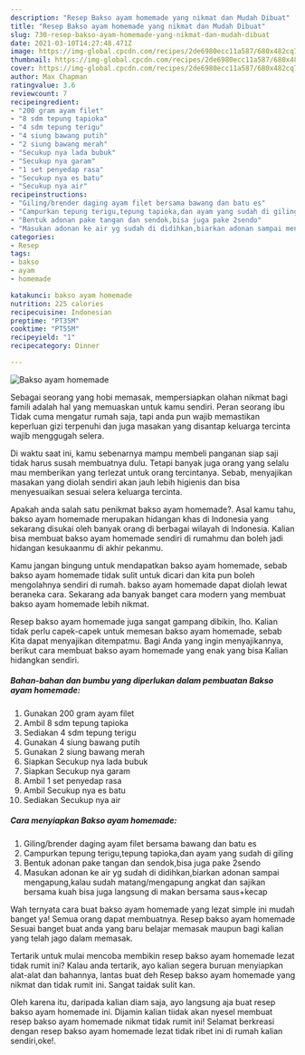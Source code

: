 ```yaml
---
description: "Resep Bakso ayam homemade yang nikmat dan Mudah Dibuat"
title: "Resep Bakso ayam homemade yang nikmat dan Mudah Dibuat"
slug: 730-resep-bakso-ayam-homemade-yang-nikmat-dan-mudah-dibuat
date: 2021-03-10T14:27:48.471Z
image: https://img-global.cpcdn.com/recipes/2de6980ecc11a587/680x482cq70/bakso-ayam-homemade-foto-resep-utama.jpg
thumbnail: https://img-global.cpcdn.com/recipes/2de6980ecc11a587/680x482cq70/bakso-ayam-homemade-foto-resep-utama.jpg
cover: https://img-global.cpcdn.com/recipes/2de6980ecc11a587/680x482cq70/bakso-ayam-homemade-foto-resep-utama.jpg
author: Max Chapman
ratingvalue: 3.6
reviewcount: 7
recipeingredient:
- "200 gram ayam filet"
- "8 sdm tepung tapioka"
- "4 sdm tepung terigu"
- "4 siung bawang putih"
- "2 siung bawang merah"
- "Secukup nya lada bubuk"
- "Secukup nya garam"
- "1 set penyedap rasa"
- "Secukup nya es batu"
- "Secukup nya air"
recipeinstructions:
- "Giling/brender daging ayam filet bersama bawang dan batu es"
- "Campurkan tepung terigu,tepung tapioka,dan ayam yang sudah di giling"
- "Bentuk adonan pake tangan dan sendok,bisa juga pake 2sendo"
- "Masukan adonan ke air yg sudah di didihkan,biarkan adonan sampai mengapung,kalau sudah matang/mengapung angkat dan sajikan bersama kuah bisa juga langsung di makan bersama saus+kecap"
categories:
- Resep
tags:
- bakso
- ayam
- homemade

katakunci: bakso ayam homemade 
nutrition: 225 calories
recipecuisine: Indonesian
preptime: "PT35M"
cooktime: "PT55M"
recipeyield: "1"
recipecategory: Dinner

---
```



![Bakso ayam homemade](https://img-global.cpcdn.com/recipes/2de6980ecc11a587/680x482cq70/bakso-ayam-homemade-foto-resep-utama.jpg)

Sebagai seorang yang hobi memasak, mempersiapkan olahan nikmat bagi famili adalah hal yang memuaskan untuk kamu sendiri. Peran seorang ibu Tidak cuma mengatur rumah saja, tapi anda pun wajib memastikan keperluan gizi terpenuhi dan juga masakan yang disantap keluarga tercinta wajib menggugah selera.

Di waktu  saat ini, kamu sebenarnya mampu membeli panganan siap saji tidak harus susah membuatnya dulu. Tetapi banyak juga orang yang selalu mau memberikan yang terlezat untuk orang tercintanya. Sebab, menyajikan masakan yang diolah sendiri akan jauh lebih higienis dan bisa menyesuaikan sesuai selera keluarga tercinta. 



Apakah anda salah satu penikmat bakso ayam homemade?. Asal kamu tahu, bakso ayam homemade merupakan hidangan khas di Indonesia yang sekarang disukai oleh banyak orang di berbagai wilayah di Indonesia. Kalian bisa membuat bakso ayam homemade sendiri di rumahmu dan boleh jadi hidangan kesukaanmu di akhir pekanmu.

Kamu jangan bingung untuk mendapatkan bakso ayam homemade, sebab bakso ayam homemade tidak sulit untuk dicari dan kita pun boleh mengolahnya sendiri di rumah. bakso ayam homemade dapat diolah lewat beraneka cara. Sekarang ada banyak banget cara modern yang membuat bakso ayam homemade lebih nikmat.

Resep bakso ayam homemade juga sangat gampang dibikin, lho. Kalian tidak perlu capek-capek untuk memesan bakso ayam homemade, sebab Kita dapat menyajikan ditempatmu. Bagi Anda yang ingin menyajikannya, berikut cara membuat bakso ayam homemade yang enak yang bisa Kalian hidangkan sendiri.

<!--inarticleads1-->

##### Bahan-bahan dan bumbu yang diperlukan dalam pembuatan Bakso ayam homemade:

1. Gunakan 200 gram ayam filet
1. Ambil 8 sdm tepung tapioka
1. Sediakan 4 sdm tepung terigu
1. Gunakan 4 siung bawang putih
1. Gunakan 2 siung bawang merah
1. Siapkan Secukup nya lada bubuk
1. Siapkan Secukup nya garam
1. Ambil 1 set penyedap rasa
1. Ambil Secukup nya es batu
1. Sediakan Secukup nya air




<!--inarticleads2-->

##### Cara menyiapkan Bakso ayam homemade:

1. Giling/brender daging ayam filet bersama bawang dan batu es
1. Campurkan tepung terigu,tepung tapioka,dan ayam yang sudah di giling
1. Bentuk adonan pake tangan dan sendok,bisa juga pake 2sendo
1. Masukan adonan ke air yg sudah di didihkan,biarkan adonan sampai mengapung,kalau sudah matang/mengapung angkat dan sajikan bersama kuah bisa juga langsung di makan bersama saus+kecap




Wah ternyata cara buat bakso ayam homemade yang lezat simple ini mudah banget ya! Semua orang dapat membuatnya. Resep bakso ayam homemade Sesuai banget buat anda yang baru belajar memasak maupun bagi kalian yang telah jago dalam memasak.

Tertarik untuk mulai mencoba membikin resep bakso ayam homemade lezat tidak rumit ini? Kalau anda tertarik, ayo kalian segera buruan menyiapkan alat-alat dan bahannya, lantas buat deh Resep bakso ayam homemade yang nikmat dan tidak rumit ini. Sangat taidak sulit kan. 

Oleh karena itu, daripada kalian diam saja, ayo langsung aja buat resep bakso ayam homemade ini. Dijamin kalian tiidak akan nyesel membuat resep bakso ayam homemade nikmat tidak rumit ini! Selamat berkreasi dengan resep bakso ayam homemade lezat tidak ribet ini di rumah kalian sendiri,oke!.

